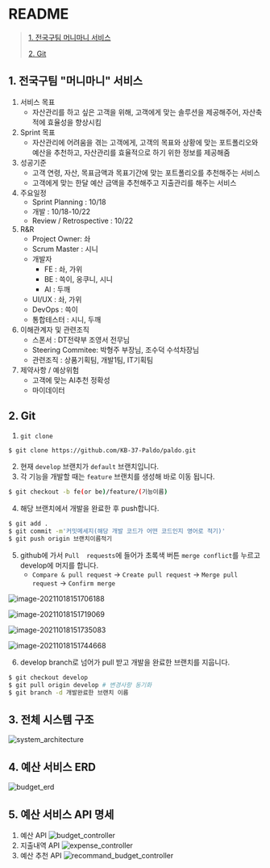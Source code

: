 # README

> [1. 전국구팀 머니마니 서비스](#1.-전국구팀-"머니마니"-서비스)
>
> [2. Git](#2.-Git)

## 1. 전국구팀 "머니마니" 서비스

1. 서비스 목표
    - 자산관리를 하고 싶은 고객을 위해, 고객에게 맞는 솔루션을 제공해주어, 자산축적에 효율성을 향상시킴
2. Sprint 목표
    - 자산관리에 어려움을 겪는 고객에게, 고객의 목표와 상황에 맞는 포트폴리오와 예산을 추천하고, 자산관리를 효율적으로 하기 위한 정보를 제공해줌
3. 성공기준
    - 고객 연령, 자산, 목표금액과 목표기간에 맞는 포트폴리오를 추천해주는 서비스
    - 고객에게 맞는 한달 예산 금액을 추천해주고 지출관리를 해주는 서비스
4. 주요일정
    - Sprint Planning : 10/18
    - 개발 : 10/18-10/22
    - Review / Retrospective : 10/22
5. R&R
    - Project Owner: 솨
    - Scrum Master : 시니
    - 개발자
        - FE : 솨, 가위
        - BE : 쓱이, 옹쿠니, 시니
        - AI : 두깨
    - UI/UX : 솨, 가위
    - DevOps : 쓱이
    - 통합테스터 : 시니, 두깨
6. 이해관계자 및 관련조직
    - 스폰서 : DT전략부 조영서 전무님
    - Steering Commitee: 박형주 부장님, 조수덕 수석차장님
    - 관련조직 : 상품기획팀, 개발1팀, IT기획팀
7. 제약사항 / 예상위험
    - 고객에 맞는 AI추천 정확성
    - 마이데이터



## 2. Git

1. `git clone`

```sh
$ git clone https://github.com/KB-37-Paldo/paldo.git
```

2. 현재 `develop` 브랜치가 `default` 브랜치입니다.
3. 각 기능을 개발할 때는 `feature` 브랜치를 생성해 바로 이동 됩니다.

```sh
$ git checkout -b fe(or be)/feature/(기능이름)
```

4. 해당 브랜치에서 개발을 완료한 후 push합니다.

```sh
$ git add .
$ git commit -m'커밋메세지(해당 개발 코드가 어떤 코드인지 영어로 적기)'
$ git push origin 브랜치이름적기
```

5. github에 가서 `Pull  requests`에 들어가 초록색 버튼 `merge conflict`를 누르고 develop에 머지를 합니다.
    - `Compare & pull request` -> `Create pull request` -> `Merge pull request` -> `Confirm merge`

![image-20211018151706188](README.assets/image-20211018151706188.png)

![image-20211018151719069](README.assets/image-20211018151719069.png)

![image-20211018151735083](README.assets/image-20211018151735083.png)

![image-20211018151744668](README.assets/image-20211018151744668.png)

6. develop branch로 넘어가 pull 받고 개발을 완료한 브랜치를 지웁니다.

```sh
$ git checkout develop
$ git pull origin develop # 변경사항 동기화
$ git branch -d 개발완료한 브랜치 이름
```

## 3. 전체 시스템 구조

![system_architecture](README.assets/system_architecture.png)


## 4. 예산 서비스 ERD

![budget_erd](README.assets/budget_erd.png)


## 5. 예산 서비스 API 명세

1) 예산 API
   ![budget_controller](README.assets/budget_controller.png)
2) 지출내역 API
   ![expense_controller](README.assets/expense_contoller.png)
3) 예산 추천 API
   ![recommand_budget_controller](README.assets/recommand_budget_controller.png)
